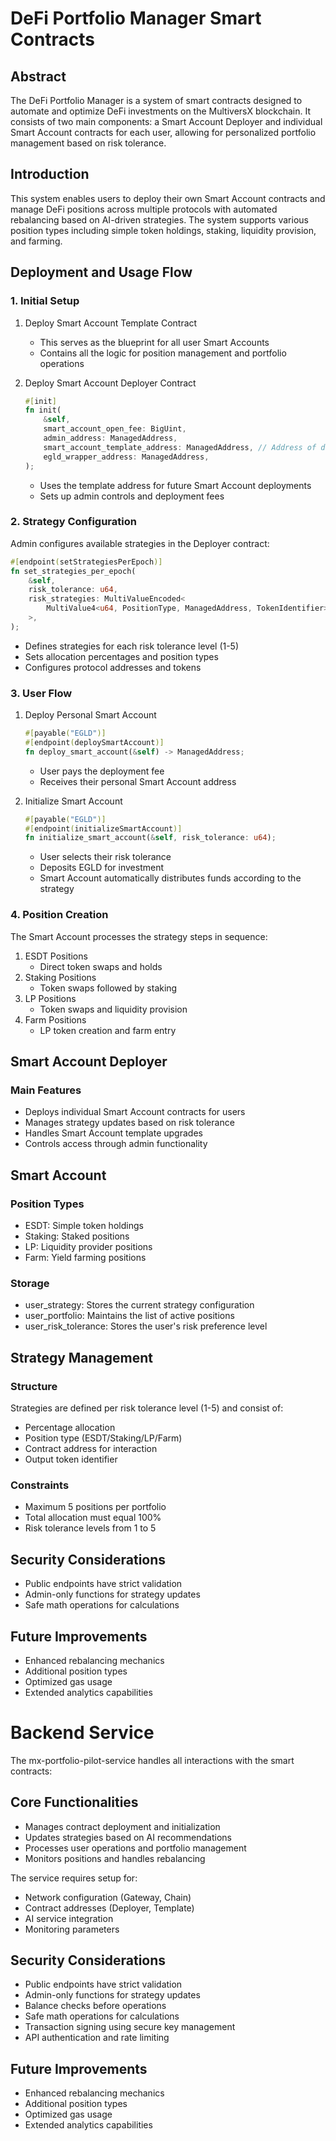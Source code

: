 # DeFi Portfolio Manager Smart Contracts

## Abstract

The DeFi Portfolio Manager is a system of smart contracts designed to automate and optimize DeFi investments on the MultiversX blockchain. It consists of two main components: a Smart Account Deployer and individual Smart Account contracts for each user, allowing for personalized portfolio management based on risk tolerance.

## Introduction

This system enables users to deploy their own Smart Account contracts and manage DeFi positions across multiple protocols with automated rebalancing based on AI-driven strategies. The system supports various position types including simple token holdings, staking, liquidity provision, and farming.

## Deployment and Usage Flow

### 1. Initial Setup
1. Deploy Smart Account Template Contract
   - This serves as the blueprint for all user Smart Accounts
   - Contains all the logic for position management and portfolio operations

2. Deploy Smart Account Deployer Contract
   ```rust
   #[init]
   fn init(
       &self,
       smart_account_open_fee: BigUint,
       admin_address: ManagedAddress,
       smart_account_template_address: ManagedAddress, // Address of deployed template
       egld_wrapper_address: ManagedAddress,
   );
   ```
   - Uses the template address for future Smart Account deployments
   - Sets up admin controls and deployment fees

### 2. Strategy Configuration
Admin configures available strategies in the Deployer contract:
```rust
#[endpoint(setStrategiesPerEpoch)]
fn set_strategies_per_epoch(
    &self,
    risk_tolerance: u64,
    risk_strategies: MultiValueEncoded<
        MultiValue4<u64, PositionType, ManagedAddress, TokenIdentifier>
    >,
);
```
- Defines strategies for each risk tolerance level (1-5)
- Sets allocation percentages and position types
- Configures protocol addresses and tokens

### 3. User Flow
1. Deploy Personal Smart Account
   ```rust
   #[payable("EGLD")]
   #[endpoint(deploySmartAccount)]
   fn deploy_smart_account(&self) -> ManagedAddress;
   ```
   - User pays the deployment fee
   - Receives their personal Smart Account address

2. Initialize Smart Account
   ```rust
   #[payable("EGLD")]
   #[endpoint(initializeSmartAccount)]
   fn initialize_smart_account(&self, risk_tolerance: u64);
   ```
   - User selects their risk tolerance
   - Deposits EGLD for investment
   - Smart Account automatically distributes funds according to the strategy

### 4. Position Creation
The Smart Account processes the strategy steps in sequence:
1. ESDT Positions
   - Direct token swaps and holds
2. Staking Positions
   - Token swaps followed by staking
3. LP Positions
   - Token swaps and liquidity provision
4. Farm Positions
   - LP token creation and farm entry

## Smart Account Deployer

### Main Features
- Deploys individual Smart Account contracts for users
- Manages strategy updates based on risk tolerance
- Handles Smart Account template upgrades
- Controls access through admin functionality

## Smart Account

### Position Types
- ESDT: Simple token holdings
- Staking: Staked positions
- LP: Liquidity provider positions
- Farm: Yield farming positions

### Storage
- user_strategy: Stores the current strategy configuration
- user_portfolio: Maintains the list of active positions
- user_risk_tolerance: Stores the user's risk preference level

## Strategy Management

### Structure
Strategies are defined per risk tolerance level (1-5) and consist of:
- Percentage allocation
- Position type (ESDT/Staking/LP/Farm)
- Contract address for interaction
- Output token identifier

### Constraints
- Maximum 5 positions per portfolio
- Total allocation must equal 100%
- Risk tolerance levels from 1 to 5

## Security Considerations

- Public endpoints have strict validation
- Admin-only functions for strategy updates
- Safe math operations for calculations

## Future Improvements

- Enhanced rebalancing mechanics
- Additional position types
- Optimized gas usage
- Extended analytics capabilities


# Backend Service
The mx-portfolio-pilot-service handles all interactions with the smart contracts:

## Core Functionalities

- Manages contract deployment and initialization
- Updates strategies based on AI recommendations
- Processes user operations and portfolio management
- Monitors positions and handles rebalancing

The service requires setup for:

- Network configuration (Gateway, Chain)
- Contract addresses (Deployer, Template)
- AI service integration
- Monitoring parameters

## Security Considerations

- Public endpoints have strict validation
- Admin-only functions for strategy updates
- Balance checks before operations
- Safe math operations for calculations
- Transaction signing using secure key management
- API authentication and rate limiting

## Future Improvements

- Enhanced rebalancing mechanics
- Additional position types
- Optimized gas usage
- Extended analytics capabilities